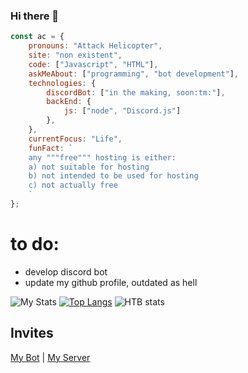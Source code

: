 ### Hi there 👋
```js
const ac = {
    pronouns: "Attack Helicopter",
    site: "non existent",
    code: ["Javascript", "HTML"],
    askMeAbout: ["programming", "bot development"],
    technologies: {
        discordBot: ["in the making, soon:tm:"],
        backEnd: {
            js: ["node", "Discord.js"]
        },
    },
    currentFocus: "Life",
    funFact: `
    any """free""" hosting is either:
    a) not suitable for hosting
    b) not intended to be used for hosting
    c) not actually free
    `
};
```
# to do:
- develop discord bot
- update my github profile, outdated as hell


![My Stats](https://github-readme-stats.vercel.app/api?username=PolicePocholo&count_private=true&show_icons=true&theme=vue-dark)
[![Top Langs](https://github-readme-stats.vercel.app/api/top-langs/?username=PolicePocholo&theme=vue-dark)](https://github.com/anuraghazra/github-readme-stats)
![HTB stats](http://www.hackthebox.eu/badge/image/476901)

## Invites
[My Bot](https://discord.com/oauth2/authorize?client_id=484627899807432707&scope=bot&permissions=2146958847) |
[My Server](https://discord.gg/KEdAjBc)
